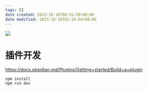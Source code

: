 ```yaml
---
tags: []
date created: 2023-10-16T00:51:56+08:00
date modified: 2023-10-16T01:10:04+08:00
---
```


![](_templates/background-3.jpg##background_fade)

# 插件开发

<https://docs.obsidian.md/Plugins/Getting+started/Build+a+plugin>

```
npm install
npm run dev
```
